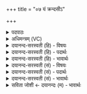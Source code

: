 +++
title = "०७ यं क्रन्दसीऽ"

+++
<details><summary>पदपाठः</summary>

यम्। क्रन्द॑सी॒ऽइति क्रन्द॑सी। अव॑सा। त॒स्त॒भा॒ने इति॑ तस्तऽभा॒ने। अ॒भि। ऐक्षे॑ताम्। मन॑सा। रेज॑माने॒ऽइति॒ रेज॑माने। यत्र॑। अधि॑। सूरः॑। उदि॑त॒ इत्युत्ऽइ॑तः। वि॒भाती॑ति वि॒ऽभाति॑। कस्मै॑। दे॒वाय॑। ह॒विषा॑। वि॒धे॒म॒। आपः॑। ह॒। यत्। बृ॒ह॒तीः। यः। चि॒त्। आपः॑। ७।
</details>

<details><summary>अधिमन्त्रम् (VC)</summary>

- परमात्मा देवता
- स्वयम्भु ब्रह्म ऋषिः
- निचृच्छक्वरी
- धैवतः
</details>

<details><summary>दयानन्द-सरस्वती (हि) - विषयः</summary>

फिर उसी विषय को अगले मन्त्र में कहा है ॥
</details>

<details><summary>दयानन्द-सरस्वती (हि) - पदार्थः</summary>

पदार्थान्वयभाषाः -  हे मनुष्यो ! (यम्) जिस परमात्मा को प्राप्त अर्थात् उसके अधिकार में रहनेवाले (तस्तभाने) सबको धारण करनेहारे (रेजमाने) चलायमान (क्रन्दसी) स्वगुणों से प्रशंसा करने योग्य सूर्य्य और पृथिवी लोक (अवसा) रक्षा आदि से सबको धारण करते हैं, (यत्र) जिस ईश्वर में (सूरः) सूर्य्य लोक (अधि, उदितः) अधिकतर उदय को प्राप्त हुआ (यत्) जो (बृहतीः) महत् (आपः) व्याप्त जल है ही (यः) और जो कुछ (चित्) भी (आपः) आकाश है, उसको भी (विभाति) विशेष कर प्रकाशित करता हुआ प्रकाशक होता है, उस ईश्वर को अध्यापक और उपदेशक (मनसा) विज्ञान से (अभि, ऐक्षेताम्) आभिमुख्य कर देखते, उस (कस्मै) सुखसाधक (देवाय) शुद्धस्वरूप परमात्मा के लिये (हविषा) ग्रहण करने योग्य योगाभ्यास से हम (विधेम) सेवा करनेवाले हों, उसको तुम लोग भी भजो ॥७ ॥
</details>

<details><summary>दयानन्द-सरस्वती (हि) - भावार्थः</summary>

भावार्थभाषाः -  हे मनुष्यो ! जिस सब ओर से व्यापक परमेश्वर में सूर्य्य, पृथिवी आदि लोक भ्रमते हुए दीखते हैं, जिसने प्राण और आकाश को भी व्याप्त किया, उस अपने आत्मा में स्थित ईश्वर की तुम लोग उपासना करो ॥७ ॥
</details>

<details><summary>दयानन्द-सरस्वती (सं) - विषयः</summary>

पुनस्तमेव विषयमाह ॥
</details>

<details><summary>दयानन्द-सरस्वती (सं) - पदार्थः</summary>

पदार्थान्वयभाषाः -  हे मनुष्याः ! यं परमात्मानं प्राप्ते तस्तभाने रेजमाने क्रन्दसी द्यावापृथिव्याववसा सर्वं धरतो यत्र सूरोध्युदितो यद् या बृहतीरापो ह यश्चिदापः सन्ति तश्चिदपि विभाति तं तौ चाऽध्यापकोपदेशकौ मनसा अभ्यैक्षेतां तस्मै कस्मै देवाय हविषा वयं विधेमैनं यूयमपि भजत ॥७ ॥
</details>

<details><summary>दयानन्द-सरस्वती (सं) - भावार्थः</summary>

भावार्थभाषाः -  हे मनुष्याः ! यत्र सर्वाभिव्यापकेश्वरे सूर्य्यपृथिव्यादयो लोका भ्रमन्तः सन्तो दृश्यन्ते येन प्राण आकाशोऽपि व्याप्तस्तं स्वात्मस्थं यूयमुपासीध्वम् ॥७ ॥
</details>

<details><summary>सविता जोशी ← दयानन्दः (म) - भावार्थः</summary>

भावार्थभाषाः -  हे माणसांनो ! ज्या व्यापक परमेश्वरामध्ये सूर्य, पृथ्वी इत्यादी गोल भ्रमण करताना दिसतात. ज्या परमेश्वराने प्राण व आकाश व्यापलेले आहे व जो माणसांच्या आत्म्यात स्थित असतो अशा परमेश्वराची तुम्ही उपासना करा.
</details>